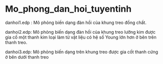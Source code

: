 # Mo_phong_dan_hoi_tuyentinh
danhoi1.edp : Mô phỏng biến dạng đàn hồi của khung treo đồng chất.

danhoi2.edp: Mô phỏng biến dạng đàn hồi của khung treo lưỡng kim được gia cố một thanh kim loại làm từ vật liệu có hệ số Young lớn hơn ở bên trên thanh treo.

danhoi3.edp: Mô phỏng biến dạng trên khung treo được gia cốt thanh cứng ở bên dưới thanh treo
